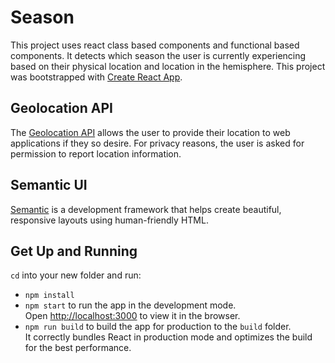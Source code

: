 # Season
This project uses react class based components and functional based components. It detects which season the user is currently experiencing based on their physical location and location in the hemisphere. This project was bootstrapped with [Create React App](https://github.com/facebook/create-react-app).

## Geolocation API
The [Geolocation API](https://developer.mozilla.org/en-US/docs/Web/API/Geolocation_API) allows the user to provide their location to web applications if they so desire. For privacy reasons, the user is asked for permission to report location information.

## Semantic UI
[Semantic](https://semantic-ui.com/) is a development framework that helps create beautiful, responsive layouts using human-friendly HTML.

## Get Up and Running

`cd` into your new folder and run:
- ```npm install```
- ```npm start``` to run the app in the development mode.\
Open [http://localhost:3000](http://localhost:3000) to view it in the browser. 
- ```npm run build``` to build the app for production to the `build` folder.\
It correctly bundles React in production mode and optimizes the build for the best performance.

